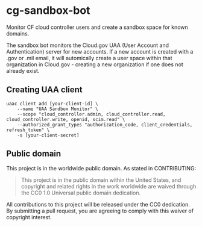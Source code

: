 # cg-sandbox-bot

Monitor CF cloud controller users and create a sandbox space for known domains.

The sandbox bot monitors the Cloud.gov UAA (User Account and Authentication) server for new accounts.
If a new account is created with a .gov or .mil email, it will automically create a user space within that
organization in Cloud.gov - creating a new organization if one does not already exist.

## Creating UAA client

```shell
uaac client add [your-client-id] \
	--name "UAA Sandbox Monitor" \
	--scope "cloud_controller.admin, cloud_controller.read, cloud_controller.write, openid, scim.read" \
	--authorized_grant_types "authorization_code, client_credentials, refresh_token" \
	-s [your-client-secret]
```

## Public domain

This project is in the worldwide public domain. As stated in CONTRIBUTING:

> This project is in the public domain within the United States, and copyright
> and related rights in the work worldwide are waived through the CC0 1.0
> Universal public domain dedication.

All contributions to this project will be released under the CC0 dedication. By
submitting a pull request, you are agreeing to comply with this waiver of
copyright interest.
